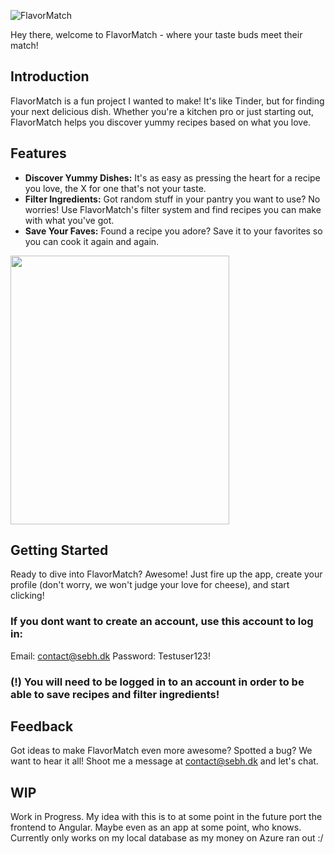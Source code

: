 ![FlavorMatch](https://github.com/sebhansen/FlavorMatch/assets/70775633/1ce95271-4f36-4e67-9193-a06209fdb884)



Hey there, welcome to FlavorMatch - where your taste buds meet their match!

## Introduction
FlavorMatch is a fun project I wanted to make! It's like Tinder, but for finding your next delicious dish. Whether you're a kitchen pro or just starting out, FlavorMatch helps you discover yummy recipes based on what you love.

## Features
- **Discover Yummy Dishes:** It's as easy as pressing the heart for a recipe you love, the X for one that's not your taste.
- **Filter Ingredients:** Got random stuff in your pantry you want to use? No worries! Use FlavorMatch's filter system and find recipes you can make with what you've got.
- **Save Your Faves:** Found a recipe you adore? Save it to your favorites so you can cook it again and again.


<img src="https://github.com/sebhansen/FlavorMatch/assets/70775633/23c246f9-5409-47c1-9ee1-0227aa306b80" width="350" height="430" />

## Getting Started
Ready to dive into FlavorMatch? Awesome! Just fire up the app, create your profile (don't worry, we won't judge your love for cheese), and start clicking!
### If you dont want to create an account, use this account to log in:
Email: contact@sebh.dk
Password: Testuser123!
### (!) You will need to be logged in to an account in order to be able to save recipes and filter ingredients!

## Feedback
Got ideas to make FlavorMatch even more awesome? Spotted a bug? We want to hear it all! Shoot me a message at contact@sebh.dk and let's chat.

## WIP
Work in Progress. My idea with this is to at some point in the future port the frontend to Angular. Maybe even as an app at some point, who knows.
Currently only works on my local database as my money on Azure ran out :/
